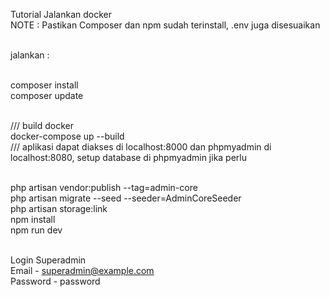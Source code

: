 Tutorial Jalankan docker<br/>
NOTE : Pastikan Composer dan npm sudah terinstall, .env juga disesuaikan<br/><br/>

jalankan : <br/><br/>

composer install<br/>
composer update<br/><br/>

/// build docker<br/>
docker-compose up --build<br/>
/// aplikasi dapat diakses di localhost:8000 dan phpmyadmin di localhost:8080, setup database di phpmyadmin jika perlu<br/><br/>

php artisan vendor:publish --tag=admin-core<br/>
php artisan migrate --seed --seeder=AdminCoreSeeder<br/>
php artisan storage:link<br/>
npm install<br/>
npm run dev<br/><br/>



Login Superadmin<br/>
Email - superadmin@example.com<br/>
Password - password<br/>